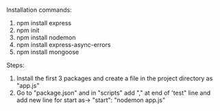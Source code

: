 Installation commands:

1. npm install express
2. npm init
3. npm install nodemon
4. npm install express-async-errors
5. npm install mongoose


Steps:

1. Install the first 3 packages and create a file in the project directory as "app.js"
2. Go to "package.json" and in "scripts" add "," at end of 'test" line and add new line for start as-> "start": "nodemon app.js"